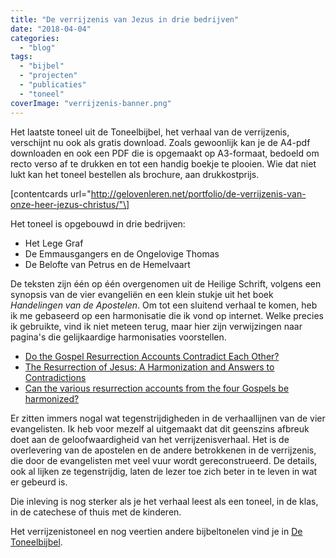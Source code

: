 ```yaml
---
title: "De verrijzenis van Jezus in drie bedrijven"
date: "2018-04-04"
categories: 
  - "blog"
tags: 
  - "bijbel"
  - "projecten"
  - "publicaties"
  - "toneel"
coverImage: "verrijzenis-banner.png"
---
```


Het laatste toneel uit de Toneelbijbel, het verhaal van de verrijzenis, verschijnt nu ook als gratis download. Zoals gewoonlijk kan je de A4-pdf downloaden en ook een PDF die is opgemaakt op A3-formaat, bedoeld om recto verso af te drukken en tot een handig boekje te plooien. Wie dat niet lukt kan het toneel bestellen als brochure, aan drukkostprijs.

\[contentcards url="http://gelovenleren.net/portfolio/de-verrijzenis-van-onze-heer-jezus-christus/"\]

Het toneel is opgebouwd in drie bedrijven:

- Het Lege Graf
- De Emmausgangers en de Ongelovige Thomas
- De Belofte van Petrus en de Hemelvaart

De teksten zijn één op één overgenomen uit de Heilige Schrift, volgens een synopsis van de vier evangeliën en een klein stukje uit het boek _Handelingen van de Apostelen_. Om tot een sluitend verhaal te komen, heb ik me gebaseerd op een harmonisatie die ik vond op internet. Welke precies ik gebruikte, vind ik niet meteen terug, maar hier zijn verwijzingen naar pagina's die gelijkaardige harmonisaties voorstellen.

- [Do the Gospel Resurrection Accounts Contradict Each Other?](https://www.compellingtruth.org/resurrection-accounts.html)
- [The Resurrection of Jesus: A Harmonization and Answers to Contradictions](https://www.rationalchristianity.net/resur_harmony.html)
- [Can the various resurrection accounts from the four Gospels be harmonized?](https://www.gotquestions.org/resurrection-accounts.html)

Er zitten immers nogal wat tegenstrijdigheden in de verhaallijnen van de vier evangelisten. Ik heb voor mezelf al uitgemaakt dat dit geenszins afbreuk doet aan de geloofwaardigheid van het verrijzenisverhaal. Het is de overlevering van de apostelen en de andere betrokkenen in de verrijzenis, die door de evangelisten met veel vuur wordt gereconstrueerd. De details, ook al lijken ze tegenstrijdig, laten de lezer toe zich beter in te leven in wat er gebeurd is.

Die inleving is nog sterker als je het verhaal leest als een toneel, in de klas, in de catechese of thuis met de kinderen.

Het verrijzenistoneel en nog veertien andere bijbeltonelen vind je in [De Toneelbijbel](http://toneelbijbel.gelovenleren.net/).

